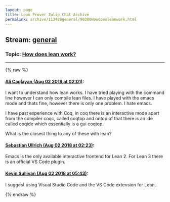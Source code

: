```yaml
---
layout: page
title: Lean Prover Zulip Chat Archive 
permalink: archive/113488general/90300Howdoesleanwork.html
---
```


## Stream: [general](index.html)
### Topic: [How does lean work?](90300Howdoesleanwork.html)

---


{% raw %}
#### [ Ali Caglayan (Aug 02 2018 at 02:01)](https://leanprover.zulipchat.com/#narrow/stream/113488-general/topic/How%20does%20lean%20work%3F/near/130749203):
I want to understand how lean works. I have tried playing with the command line however I can only compile lean files. I have played with the emacs mode and thats fine, however there is only one problem. I hate emacs. 

I have past experience with Coq, in coq there is an interactive mode apart from the compiler coqc, called coqtop and ontop of that there is an ide called coqide which essentially is a gui coqtop.

What is the closest thing to any of these with lean?

#### [ Sebastian Ullrich (Aug 02 2018 at 02:23)](https://leanprover.zulipchat.com/#narrow/stream/113488-general/topic/How%20does%20lean%20work%3F/near/130749892):
Emacs is the only available interactive frontend for Lean 2. For Lean 3 there is an official VS Code plugin.

#### [ Kevin Sullivan (Aug 02 2018 at 05:43)](https://leanprover.zulipchat.com/#narrow/stream/113488-general/topic/How%20does%20lean%20work%3F/near/130756640):
I suggest using Visual Studio Code and the VS Code extension for Lean.


{% endraw %}
